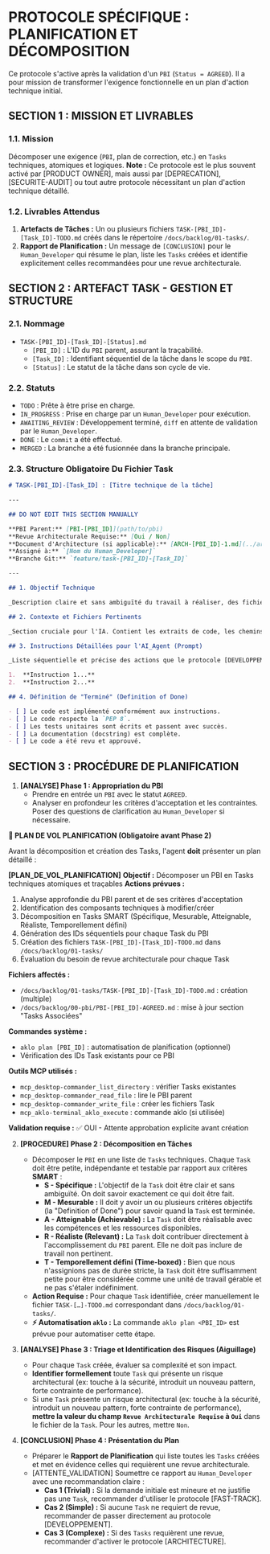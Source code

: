 # PROTOCOLE SPÉCIFIQUE : PLANIFICATION ET DÉCOMPOSITION

Ce protocole s'active après la validation d'un `PBI` (`Status = AGREED`). Il a pour mission de transformer l'exigence fonctionnelle en un plan d'action technique initial.

## SECTION 1 : MISSION ET LIVRABLES

### 1.1. Mission

Décomposer une exigence (`PBI`, plan de correction, etc.) en `Tasks` techniques, atomiques et logiques. 
**Note :** Ce protocole est le plus souvent activé par [PRODUCT OWNER], mais aussi par [DEPRECATION], [SECURITE-AUDIT] ou tout autre protocole nécessitant un plan d'action technique détaillé.

### 1.2. Livrables Attendus

1. **Artefacts de Tâches :** Un ou plusieurs fichiers `TASK-[PBI_ID]-[Task_ID]-TODO.md` créés dans le répertoire `/docs/backlog/01-tasks/`.
2. **Rapport de Planification :** Un message de `[CONCLUSION]` pour le `Human_Developer` qui résume le plan, liste les `Tasks` créées et identifie explicitement celles recommandées pour une revue architecturale.

## SECTION 2 : ARTEFACT TASK - GESTION ET STRUCTURE

### 2.1. Nommage

- `TASK-[PBI_ID]-[Task_ID]-[Status].md`
  - `[PBI_ID]` : L'ID du `PBI` parent, assurant la traçabilité.
  - `[Task_ID]` : Identifiant séquentiel de la tâche dans le scope du `PBI`.
  - `[Status]` : Le statut de la tâche dans son cycle de vie.

### 2.2. Statuts

- `TODO` : Prête à être prise en charge.
- `IN_PROGRESS` : Prise en charge par un `Human_Developer` pour exécution.
- `AWAITING_REVIEW` : Développement terminé, `diff` en attente de validation par le `Human_Developer`.
- `DONE` : Le `commit` a été effectué.
- `MERGED` : La branche a été fusionnée dans la branche principale.

### 2.3. Structure Obligatoire Du Fichier Task

```markdown
# TASK-[PBI_ID]-[Task_ID] : [Titre technique de la tâche]

---

## DO NOT EDIT THIS SECTION MANUALLY

**PBI Parent:** [PBI-[PBI_ID]](path/to/pbi)
**Revue Architecturale Requise:** [Oui / Non]
**Document d'Architecture (si applicable):** [ARCH-[PBI_ID]-1.md](../arch/ARCH-PBI_ID-1.md)
**Assigné à:** `[Nom du Human_Developer]`
**Branche Git:** `feature/task-[PBI_ID]-[Task_ID]`

---

## 1. Objectif Technique

_Description claire et sans ambiguïté du travail à réaliser, des fichiers à modifier/créer et du résultat attendu._

## 2. Contexte et Fichiers Pertinents

_Section cruciale pour l'IA. Contient les extraits de code, les chemins de fichiers, les structures de données et toute information nécessaire pour la réalisation de la tâche._

## 3. Instructions Détaillées pour l'AI_Agent (Prompt)

_Liste séquentielle et précise des actions que le protocole [DEVELOPPEMENT] devra exécuter. Chaque instruction doit être petite et vérifiable._

1.  **Instruction 1...**
2.  **Instruction 2...**

## 4. Définition de "Terminé" (Definition of Done)

- [ ] Le code est implémenté conformément aux instructions.
- [ ] Le code respecte la `PEP 8`.
- [ ] Les tests unitaires sont écrits et passent avec succès.
- [ ] La documentation (docstring) est complète.
- [ ] Le code a été revu et approuvé.
```

## SECTION 3 : PROCÉDURE DE PLANIFICATION

1. **[ANALYSE] Phase 1 : Appropriation du PBI**
   - Prendre en entrée un `PBI` avec le statut `AGREED`.
   - Analyser en profondeur les critères d'acceptation et les contraintes. Poser des questions de clarification au `Human_Developer` si nécessaire.

**🛫 PLAN DE VOL PLANIFICATION (Obligatoire avant Phase 2)**

Avant la décomposition et création des Tasks, l'agent **doit** présenter un plan détaillé :

**[PLAN_DE_VOL_PLANIFICATION]**
**Objectif :** Décomposer un PBI en Tasks techniques atomiques et traçables
**Actions prévues :**
1. Analyse approfondie du PBI parent et de ses critères d'acceptation
2. Identification des composants techniques à modifier/créer
3. Décomposition en Tasks SMART (Spécifique, Mesurable, Atteignable, Réaliste, Temporellement défini)
4. Génération des IDs séquentiels pour chaque Task du PBI
5. Création des fichiers `TASK-[PBI_ID]-[Task_ID]-TODO.md` dans `/docs/backlog/01-tasks/`
6. Évaluation du besoin de revue architecturale pour chaque Task

**Fichiers affectés :**
- `/docs/backlog/01-tasks/TASK-[PBI_ID]-[Task_ID]-TODO.md` : création (multiple)
- `/docs/backlog/00-pbi/PBI-[PBI_ID]-AGREED.md` : mise à jour section "Tasks Associées"

**Commandes système :**
- `aklo plan [PBI_ID]` : automatisation de planification (optionnel)
- Vérification des IDs Task existants pour ce PBI

**Outils MCP utilisés :**
- `mcp_desktop-commander_list_directory` : vérifier Tasks existantes
- `mcp_desktop-commander_read_file` : lire le PBI parent
- `mcp_desktop-commander_write_file` : créer les fichiers Task
- `mcp_aklo-terminal_aklo_execute` : commande aklo (si utilisée)

**Validation requise :** ✅ OUI - Attente approbation explicite avant création

2. **[PROCEDURE] Phase 2 : Décomposition en Tâches**
   - Décomposer le `PBI` en une liste de `Tasks` techniques. Chaque `Task` doit être petite, indépendante et testable par rapport aux critères **SMART** :
     - **S - Spécifique :** L'objectif de la `Task` doit être clair et sans ambiguïté. On doit savoir exactement ce qui doit être fait.
     - **M - Mesurable :** Il doit y avoir un ou plusieurs critères objectifs (la "Definition of Done") pour savoir quand la `Task` est terminée.
     - **A - Atteignable (Achievable) :** La `Task` doit être réalisable avec les compétences et les ressources disponibles.
     - **R - Réaliste (Relevant) :** La `Task` doit contribuer directement à l'accomplissement du `PBI` parent. Elle ne doit pas inclure de travail non pertinent.
     - **T - Temporellement défini (Time-boxed) :** Bien que nous n'assignions pas de durée stricte, la `Task` doit être suffisamment petite pour être considérée comme une unité de travail gérable et ne pas s'étaler indéfiniment.
   - **Action Requise :** Pour chaque `Task` identifiée, créer manuellement le fichier `TASK-[…]-TODO.md` correspondant dans `/docs/backlog/01-tasks/`.
   - **⚡ Automatisation `aklo` :** La commande `aklo plan <PBI_ID>` est prévue pour automatiser cette étape.

3. **[ANALYSE] Phase 3 : Triage et Identification des Risques (Aiguillage)**
   - Pour chaque `Task` créée, évaluer sa complexité et son impact.
   - **Identifier formellement** toute `Task` qui présente un risque architectural (ex: touche à la sécurité, introduit un nouveau pattern, forte contrainte de performance).
   - Si une `Task` présente un risque architectural (ex: touche à la sécurité, introduit un nouveau pattern, forte contrainte de performance), **mettre la valeur du champ `Revue Architecturale Requise` à `Oui`** dans le fichier de la `Task`. Pour les autres, mettre `Non`.

4. **[CONCLUSION] Phase 4 : Présentation du Plan**
   - Préparer le **Rapport de Planification** qui liste toutes les `Tasks` créées et met en évidence celles qui requièrent une revue architecturale.
   - [ATTENTE_VALIDATION] Soumettre ce rapport au `Human_Developer` avec une recommandation claire :
     - **Cas 1 (Trivial) :** Si la demande initiale est mineure et ne justifie pas une `Task`, recommander d'utiliser le protocole [FAST-TRACK].
     - **Cas 2 (Simple) :** Si aucune `Task` ne requiert de revue, recommander de passer directement au protocole [DEVELOPPEMENT].
     - **Cas 3 (Complexe) :** Si des `Tasks` requièrent une revue, recommander d'activer le protocole [ARCHITECTURE].
